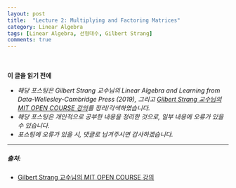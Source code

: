 ```yaml
---
layout: post
title:  "Lecture 2: Multiplying and Factoring Matrices"
category: Linear Algebra
tags: [Linear Algebra, 선형대수, Gilbert Strang]
comments: true
---
```


<br><br>
**이 글을 읽기 전에**<br>
- _해당 포스팅은 Gilbert Strang 교수님의 Linear Algebra and Learning from Data-Wellesley-Cambridge Press (2019), 그리고 [Gilbert Strang 교수님의 MIT OPEN COURSE 강의](https://ocw.mit.edu/courses/mathematics/18-065-matrix-methods-in-data-analysis-signal-processing-and-machine-learning-spring-2018/)를 정리/각색하였습니다._
- _해당 포스팅은 개인적으로 공부한 내용을 정리한 것으로, 일부 내용에 오류가 있을 수 있습니다._
- _포스팅에 오류가 있을 시, 댓글로 남겨주시면 감사하겠습니다._

---

##### 출처:
- [Gilbert Strang 교수님의 MIT OPEN COURSE 강의](https://ocw.mit.edu/courses/mathematics/18-065-matrix-methods-in-data-analysis-signal-processing-and-machine-learning-spring-2018/)

